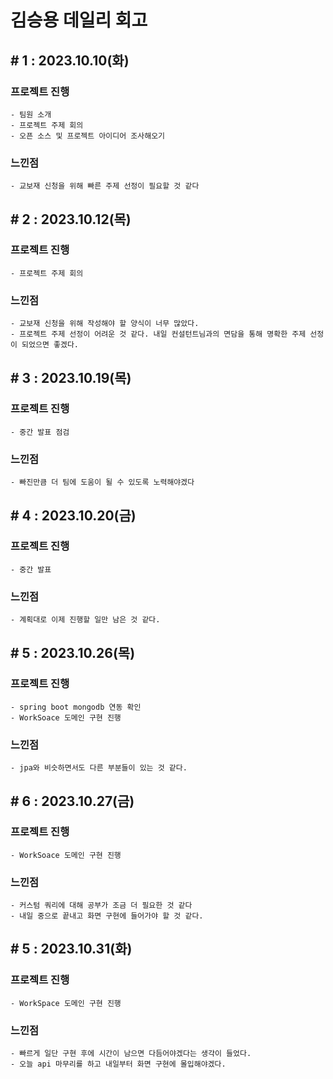 # 김승용 데일리 회고

## # 1 : 2023.10.10(화)

### 프로젝트 진행

    - 팀원 소개
    - 프로젝트 주제 회의
    - 오픈 소스 및 프로젝트 아이디어 조사해오기

### 느낀점

    - 교보재 신청을 위해 빠른 주제 선정이 필요할 것 같다

## # 2 : 2023.10.12(목)

### 프로젝트 진행

    - 프로젝트 주제 회의


### 느낀점

    - 교보재 신청을 위해 작성해야 할 양식이 너무 많았다.
    - 프로젝트 주제 선정이 어려운 것 같다. 내일 컨설턴트님과의 면담을 통해 명확한 주제 선정이 되었으면 좋겠다.

## # 3 : 2023.10.19(목)

### 프로젝트 진행

    - 중간 발표 점검


### 느낀점

    - 빠진만큼 더 팀에 도움이 될 수 있도록 노력해야겠다

## # 4 : 2023.10.20(금)

### 프로젝트 진행

    - 중간 발표


### 느낀점

    - 계획대로 이제 진행할 일만 남은 것 같다.

## # 5 : 2023.10.26(목)

### 프로젝트 진행

    - spring boot mongodb 연동 확인
    - WorkSoace 도메인 구현 진행


### 느낀점

    - jpa와 비슷하면서도 다른 부분들이 있는 것 같다.

## # 6 : 2023.10.27(금)

### 프로젝트 진행

    - WorkSoace 도메인 구현 진행


### 느낀점

    - 커스텀 쿼리에 대해 공부가 조금 더 필요한 것 같다
    - 내일 중으로 끝내고 화면 구현에 들어가야 할 것 같다.

## # 5 : 2023.10.31(화)

### 프로젝트 진행

    - WorkSpace 도메인 구현 진행


### 느낀점

    - 빠르게 일단 구현 후에 시간이 남으면 다듬어야겠다는 생각이 들었다.
    - 오늘 api 마무리를 하고 내일부터 화면 구현에 몰입해야겠다.
